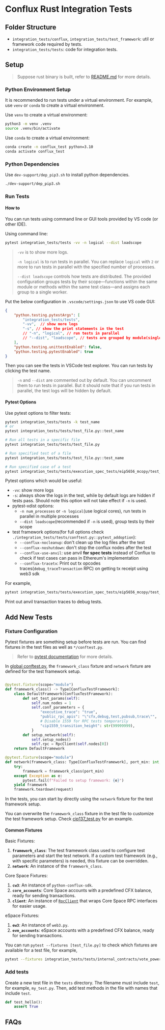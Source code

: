 # Conflux Rust Integration Tests

## Folder Structure

- `integration_tests/conflux`, `integration_tests/test_framework`: util or framework code required by tests.
- `integration_tests/tests`: code for integration tests.

## Setup

> Suppose rust binary is built, refer to [README.md](../README.md) for more details.

### Python Environment Setup

It is recommended to run tests under a virtual environment. For example, use `venv` or `conda` to create a virtual environment.

Use `venv` to create a virtual environment:

```bash
python3 -m venv .venv
source .venv/bin/activate
```

Use `conda` to create a virtual environment:

```bash
conda create -n conflux_test python=3.10
conda activate conflux_test
```

### Python Dependencies

Use `dev-support/dep_pip3.sh` to install python dependencies.

```bash
./dev-support/dep_pip3.sh
```

### Run Tests

#### How to

You can run tests using command line or GUI tools provided by VS code (or other IDE).

Using command line:

```bash
pytest integration_tests/tests -vv -n logical --dist loadscope
```

> `-vv` is to show more logs.
>
> `-n logical` is to run tests in parallel. You can replace `logical` with `2` or more to run tests in parallel with the specified number of processes.
>
> `--dist loadscope` controls how tests are distributed. The provided configuration groups tests by their scope—functions within the same module or methods within the same test class—and assigns each group to a single worker.

Put the below configuration in `.vscode/settings.json` to use VS code GUI:

```json
{
    "python.testing.pytestArgs": [
        "integration_tests/tests",
        "-vv",  // show more logs
        "-s", // show the print statements in the test
        // "-n", "logical", // run tests in parallel
        // "--dist", "loadscope", // tests are grouped by module(single python file)
    ],
    "python.testing.unittestEnabled": false,
    "python.testing.pytestEnabled": true
}
```

Then you can see the tests in VSCode test explorer. You can run tests by clicking the test name.

> `-n` and `--dist` are commented out by default. You can uncomment them to run tests in parallel.
> But it should note that if you run tests in parallel, the test logs will be hidden by default.

#### Pytest Options

Use pytest options to filter tests:

```bash
pytest integration_tests/tests -k test_name
# or 
pytest integration_tests/tests/test_file.py::test_name

# Run all tests in a specific file
pytest integration_tests/tests/test_file.py

# Run specified test of a file
pytest integration_tests/tests/test_file.py::test_name

# Run specified case of a test
pytest integration_tests/tests/execution_spec_tests/eip5656_mcopy/test_mcopy.py::test_mcopy_on_empty_memory -k "[empty_memory-1-32-0]"
```

Pytest options which would be useful:

- `-vv`: show more logs
- `-s`: always show the logs in the test, while by default logs are hidden if tests pass. Should note this option will not take effect if `-n` is used.
- pytest-xdist options:
  - `-n num_processes` or `-n logical`(use logical cores), run tests in parallel in multiple processes
  - `--dist loadscope`(recommended if `-n` is used), group tests by their scope
- test framework options(for full options check `./integration_tests/tests/conftest.py::pytest_addoption`):
  - `--conflux-nocleanup`: don't clean up the log files after the test
  - `--conflux-noshutdown`: don't stop the conflux nodes after the test
  - `--conflux-use-anvil`: use anvil **for spec tests** instead of Conflux to check if test cases can pass in Ethereum's implementation
  - `--conflux-tracetx`: Print out tx opcodes traces(`debug_traceTransaction` RPC) on getting tx receipt using web3 sdk

For example,

```bash
pytest integration_tests/tests/execution_spec_tests/eip5656_mcopy/test_mcopy.py::test_mcopy_on_empty_memory -k "[empty_memory-1-32-0]" --conflux-tracetx --conflux-use-anvil -s
```

Print out anvil transaction traces to debug tests.

## Add New Tests

### Fixture Configuration

Pytest fixtures are something setup before tests are run. You can find fixtures in the test files as well as `*/conftest.py`. 

> Refer to [pytest documentation](https://docs.pytest.org/en/latest/how-to/fixtures.html) for more details.

In [global conftest.py](./tests/conftest.py), the `framework_class` fixture and `network` fixture are defined for the test framework setup.

```python

@pytest.fixture(scope="module")
def framework_class() -> Type[ConfluxTestFramework]:
    class DefaultFramework(ConfluxTestFramework):
        def set_test_params(self):
            self.num_nodes = 1
            self.conf_parameters = {
                "executive_trace": "true",
                "public_rpc_apis": "\"cfx,debug,test,pubsub,trace\"",
                # Disable 1559 for RPC tests temporarily
                "cip1559_transition_height": str(99999999),
            }
        def setup_network(self):
            self.setup_nodes()
            self.rpc = RpcClient(self.nodes[0])
    return DefaultFramework

@pytest.fixture(scope="module")
def network(framework_class: Type[ConfluxTestFramework], port_min: int, request: pytest.FixtureRequest):
    try:
        framework = framework_class(port_min)
    except Exception as e:
        pytest.fail(f"Failed to setup framework: {e}")
    yield framework
    framework.teardown(request)
```

In the tests, you can start by directly using the `network` fixture for the test framework setup.

You can overwrite the `framework_class` fixture in the test file to customize the test framework setup. Check [cip137_test.py](./tests/cip137_test.py) for an example.

#### Common Fixtures

Basic Fixtures:

1. **`framework_class`**: The test framework class used to configure test parameters and start the test network. If a custom test framework (e.g., with specific parameters) is needed, this fixture can be overridden.  
2. **`network`**: An instance of the `framework_class`.

Core Space Fixtures:

1. **`cw3`**: An instance of `python-conflux-sdk`.  
2. **`core_accounts`**: Core Space accounts with a predefined CFX balance, ready for sending transactions.  
3. **`client`**: An instance of [`RpcClient`](./conflux/rpc.py) that wraps Core Space RPC interfaces for easier usage.

eSpace Fixtures:

1. **`ew3`**: An instance of `web3.py`.  
2. **`evm_accounts`**: eSpace accounts with a predefined CFX balance, ready for sending transactions.

You can run `pytest --fixtures [test_file.py]` to check which fixtures are available for a test file, for example,

```bash
pytest --fixtures integration_tests/tests/internal_contracts/vote_power_test.py 
```

### Add tests

Create a new test file in the `tests` directory. The filename must include `test`, for example, `my_test.py`. Then, add test methods in the file with names that include `test`.

```python
def test_hello():
    assert True
```

## FAQs
